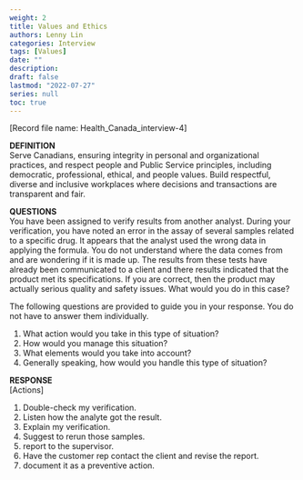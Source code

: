 ```yaml
---
weight: 2
title: Values and Ethics
authors: Lenny Lin
categories: Interview
tags: [Values]
date: ""
description: 
draft: false
lastmod: "2022-07-27"
series: null
toc: true
---
```



[Record file name: Health_Canada_interview-4]

**DEFINITION**  
Serve Canadians, ensuring integrity in personal and organizational practices, and respect people and Public Service principles, including democratic, professional, ethical, and people values.  Build respectful, diverse and inclusive workplaces where decisions and transactions are transparent and fair.  

**QUESTIONS**  
You have been assigned to verify results from another analyst.  During your verification, you have noted an error in the assay of several samples related to a specific drug.  It appears that the analyst used the wrong data in applying the formula.  You do not understand where the data comes from and are wondering if it is made up.  The results from these tests have already been communicated to a client and there results indicated that the product met its specifications.  If you are correct, then the product may actually serious quality and safety issues.  What would you do in this case?  

The following questions are provided to guide you in your response. You do not have to answer them individually.  

1) What action would you take in this type of situation?  
2) How would you manage this situation?  
3) What elements would you take into account?  
4) Generally speaking, how would you handle this type of situation?  

**RESPONSE**  
[Actions]   
1) Double-check my verification.  
2) Listen how the analyte got the result.  
3) Explain my verification.  
4) Suggest to rerun those samples.  
5) report to the supervisor.  
6) Have the customer rep contact the client and revise the report.    
7) document it as a preventive action.  